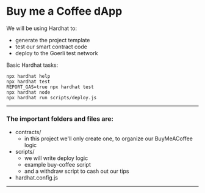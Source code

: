 # Buy me a Coffee dApp

We will be using Hardhat to:

- generate the project template
- test our smart contract code
- deploy to the Goerli test network


Basic Hardhat tasks:

```shell
npx hardhat help
npx hardhat test
REPORT_GAS=true npx hardhat test
npx hardhat node
npx hardhat run scripts/deploy.js
```

--------------------------------------

### The important folders and files are:

- contracts/
    - in this project we'll only create one, to organize our BuyMeACoffee logic
- scripts/
    - we will write deploy logic
    - example buy-coffee script
    - and a withdraw script to cash out our tips
- hardhat.config.js


---------------------------------------

